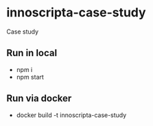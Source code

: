 # innoscripta-case-study
Case study 

## Run in local 
- npm i 
- npm start 

## Run via docker
- docker build -t innoscripta-case-study